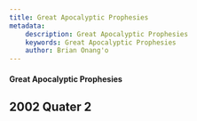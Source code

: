 ```yaml
---
title: Great Apocalyptic Prophesies
metadata:
    description: Great Apocalyptic Prophesies
    keywords: Great Apocalyptic Prophesies
    author: Brian Onang'o
---
```


#### Great Apocalyptic Prophesies

## 2002 Quater 2

